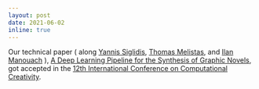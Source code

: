```yaml
---
layout: post
date: 2021-06-02
inline: true
---
```


Our technical paper ( along <a href="https://fr.linkedin.com/in/yiannis-siglidis-7a54801b8" target="_blank">Yannis Siglidis</a>,
<a href="https://gr.linkedin.com/in/thomas-melistas" target="_blank">Thomas Melistas</a>, and
<a href="https://ilanmanouach.com/" target="_blank">Ilan Manouach</a> ), [A Deep Learning Pipeline for the Synthesis of Graphic Novels](https://computationalcreativity.net/iccc21/wp-content/uploads/2021/09/ICCC_2021_paper_52.pdf), got accepted in the [12th International Conference on Computational Creativity](https://computationalcreativity.net/iccc21/).

